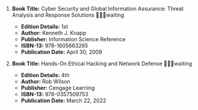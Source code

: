 1. **Book Title:** Cyber Security and Global Information Assurance: Threat Analysis and Response Solutions 📒🔐🚫waiting  
   - **Edition Details:** 1st  
   - **Author:** Kenneth J. Knapp  
   - **Publisher:** Information Science Reference  
   - **ISBN-13:** 978-1605663265  
   - **Publication Date:** April 30, 2009

2. **Book Title:** Hands-On Ethical Hacking and Network Defense 📒🔐🚫waiting  
   - **Edition Details:** 4th  
   - **Author:** Rob Wilson  
   - **Publisher:** Cengage Learning  
   - **ISBN-13:** 978-0357509753  
   - **Publication Date:** March 22, 2022
